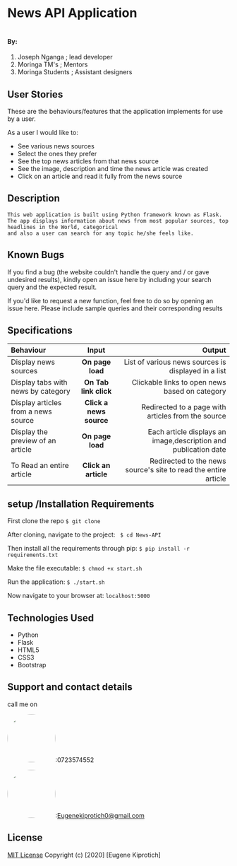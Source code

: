 # News API Application
 <img src="">

#### By:
1. Joseph Nganga ; lead developer
1. Moringa TM's ; Mentors
1. Moringa Students ; Assistant designers

## User Stories
These are the behaviours/features that the application implements for use by a user.

As a user I would like to:
* See various news sources
* Select the ones they prefer
* See the top news articles from that news source
* See the image, description and time the news article was created
* Click on an article and read it fully from the news source

## Description
    This web application is built using Python framework known as Flask. The app displays information about news from most popular sources, top headlines in the World, categorical
    and also a user can search for any topic he/she feels like.
## Known Bugs
If you find a bug (the website couldn't handle the query and / or gave undesired results), kindly open an issue here by including your search query and the expected result.

If you'd like to request a new function, feel free to do so by opening an issue here. Please include sample queries and their corresponding results
## Specifications
| Behaviour | Input | Output |
| :---------------- | :---------------: | ------------------: |
| Display news sources | **On page load** | List of various news sources is displayed in a list |
| Display tabs with news by category | **On Tab link click** | Clickable links to open news based on category |
| Display articles from a news source | **Click a news source** | Redirected to a page with articles from the source |
| Display the preview of an article | **On page load** | Each article displays an image,description and publication date |
| To Read an entire article  | **Click an article** | Redirected to the news source's site to read the entire article |
## setup /Installation Requirements
First clone the repo
   ```$ git clone  ```

After cloning, navigate to the project:
   `` $ cd News-API``

Then install all the requirements through pip:
   ```$ pip install -r requirements.txt ```

Make the file executable:
   ```$ chmod +x start.sh```

Run the application:
   ```$ ./start.sh ```

Now navigate to your browser at: ```localhost:5000```


## Technologies Used
* Python
* Flask
* HTML5
* CSS3
* Bootstrap

## Support and contact details
call me on

<img src="https://bit.ly/2H4L6UZ" width="109" style="border-radius:50%;">:0723574552


 
 <img src="https://bit.ly/2Smueyp" width="109" style="border-radius:50%;">:Eugenekiprotich0@gmail.com

## License

[MIT License](LICENSE.md)
Copyright (c) [2020] [Eugene Kiprotich]
</a>
